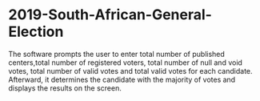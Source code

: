 # 2019-South-African-General-Election
The software prompts the user to enter total number of published centers,total  number of registered voters, total number of null and void votes, total number of valid votes and total valid votes for each candidate. Afterward, it determines the candidate with the majority of votes and displays the results on the screen.
